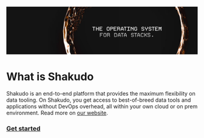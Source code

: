 ![banner](introduction/images/shakudo-banner.jpg)
# What is Shakudo
Shakudo is an end-to-end platform that provides the maximum flexibility on data tooling. On Shakudo, you get access to best-of-breed data tools and applications without DevOps overhead, all within your own cloud or on prem environment.  Read more on [our website](https://shakudo.io/).

### [Get started](/introduction/get-started)
